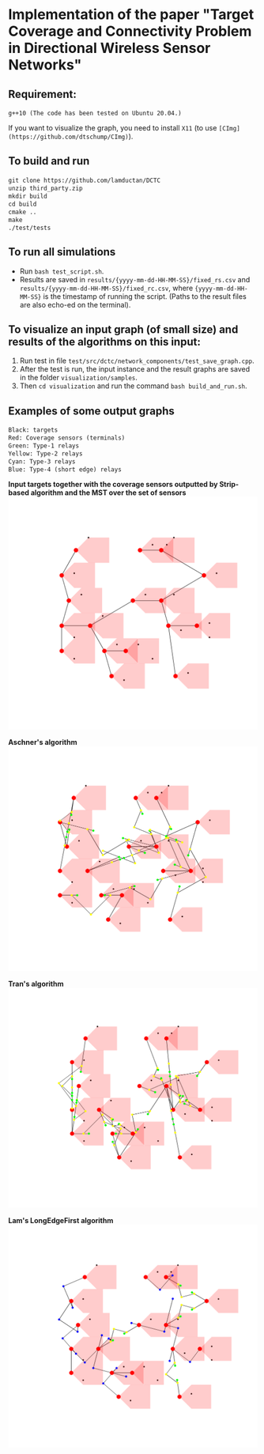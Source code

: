 # Implementation of the paper "Target Coverage and Connectivity Problem in Directional Wireless Sensor Networks"

## Requirement:
```
g++10 (The code has been tested on Ubuntu 20.04.)
```
If you want to visualize the graph, you need to install `X11` (to use `[CImg](https://github.com/dtschump/CImg)`).

## To build and run
```
git clone https://github.com/lamductan/DCTC
unzip third_party.zip
mkdir build
cd build
cmake ..
make
./test/tests
```

## To run all simulations
* Run `bash test_script.sh`.
* Results are saved in `results/{yyyy-mm-dd-HH-MM-SS}/fixed_rs.csv` and `results/{yyyy-mm-dd-HH-MM-SS}/fixed_rc.csv`, where `{yyyy-mm-dd-HH-MM-SS}` is the timestamp of running the script. (Paths to the result files are also echo-ed on the terminal).

## To visualize an input graph (of small size) and results of the algorithms on this input:
1. Run test in file `test/src/dctc/network_components/test_save_graph.cpp`.
2. After the test is run, the input instance and the result graphs are saved in the folder `visualization/samples`. 
3. Then `cd visualization` and run the command `bash build_and_run.sh`.

## Examples of some output graphs
```
Black: targets
Red: Coverage sensors (terminals)
Green: Type-1 relays
Yellow: Type-2 relays
Cyan: Type-3 relays
Blue: Type-4 (short edge) relays
```
**Input targets together with the coverage sensors outputted by Strip-based algorithm and the MST over the set of sensors**
![alt text](visualization/samples/mst_graph.png)

**Aschner's algorithm**
![alt text](visualization/samples/relays_mst_graph_Aschner.png)

**Tran's algorithm**
![alt text](visualization/samples/relays_mst_graph_Tran.png)

**Lam's LongEdgeFirst algorithm**
![alt text](visualization/samples/relays_mst_graph_Lam_LEF.png)
